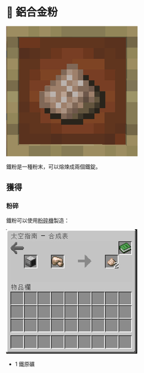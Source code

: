 # 💎 鋁合金粉

![](<../.gitbook/assets/image (235).png>)



鐵粉是一種粉末，可以熔煉成兩個鐵錠。

## 獲得

### 粉碎

鐵粉可以使用[粉碎機](Pulverizer.md)製造：

![](<../.gitbook/assets/image (242).png>)

* 1 鐵原礦
